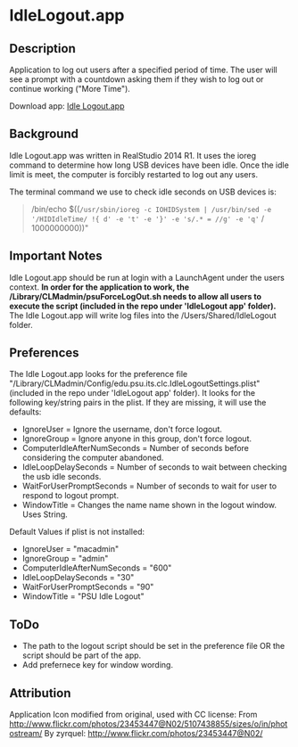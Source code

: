 IdleLogout.app
==============

Description
------------
Application to log out users after a specified period of time. The user will see a prompt with a countdown asking them if they wish to log out or continue working ("More Time"). 

Download app: [Idle Logout.app](https://github.com/rustymyers/IdleLogout/blob/master/IdleLogout%20app/Idle%20Logout.app1.0b1.zip?raw=true)

Background
------------
Idle Logout.app was written in RealStudio 2014 R1. It uses the ioreg command to determine how long USB devices have been idle. Once the idle limit is meet, the computer is forcibly restarted to log out any users.

The terminal command we use to check idle seconds on USB devices is:
> /bin/echo $((`/usr/sbin/ioreg -c IOHIDSystem | /usr/bin/sed -e '/HIDIdleTime/ !{ d' -e 't' -e '}' -e 's/.* = //g' -e 'q'` / 1000000000))"

Important Notes
-------------
Idle Logout.app should be run at login with a LaunchAgent under the users context. **In order for the application to work, the /Library/CLMadmin/psuForceLogOut.sh needs to allow all users to execute the script (included in the repo under 'IdleLogout app' folder).** The Idle Logout.app will write log files into the /Users/Shared/IdleLogout folder.

Preferences
-------------
The Idle Logout.app looks for the preference file "/Library/CLMadmin/Config/edu.psu.its.clc.IdleLogoutSettings.plist" (included in the repo under 'IdleLogout app' folder). It looks for the following key/string pairs in the plist. If they are missing, it will use the defaults:

* IgnoreUser = Ignore the username, don't force logout.
* IgnoreGroup = Ignore anyone in this group, don't force logout.
* ComputerIdleAfterNumSeconds = Number of seconds before considering the computer abandoned.
* IdleLoopDelaySeconds = Number of seconds to wait between checking the usb idle seconds.
* WaitForUserPromptSeconds = Number of seconds to wait for user to respond to logout prompt.
* WindowTitle = Changes the name name shown in the logout window. Uses String.

Default Values if plist is not installed:

* IgnoreUser = "macadmin"
* IgnoreGroup = "admin"
* ComputerIdleAfterNumSeconds = "600"
* IdleLoopDelaySeconds = "30"
* WaitForUserPromptSeconds = "90"
* WindowTitle = "PSU Idle Logout"

ToDo
-------------
* The path to the logout script should be set in the preference file OR the script should be part of the app.
* Add prefernece key for window wording.

Attribution
------------
Application Icon modified from original, used with CC license:
From http://www.flickr.com/photos/23453447@N02/5107438855/sizes/o/in/photostream/
By zyrquel: http://www.flickr.com/photos/23453447@N02/
